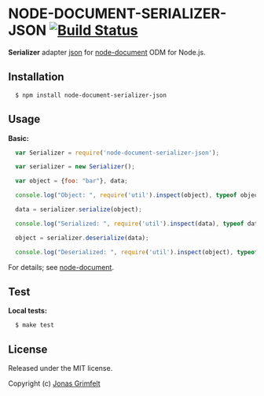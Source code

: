 # NODE-DOCUMENT-SERIALIZER-JSON [![Build Status](https://secure.travis-ci.org/grimen/node-document-serializer-json.png)](http://travis-ci.org/grimen/node-document-serializer-json)

**Serializer** adapter [json](http://json.org) for [node-document](https://github.com/grimen/node-document) ODM for Node.js.


## Installation

```shell
  $ npm install node-document-serializer-json
```


## Usage

**Basic:**

```javascript
  var Serializer = require('node-document-serializer-json');

  var serializer = new Serializer();

  var object = {foo: "bar"}, data;

  console.log("Object: ", require('util').inspect(object), typeof object);

  data = serializer.serialize(object);

  console.log("Serialized: ", require('util').inspect(data), typeof data);

  object = serializer.deserialize(data);

  console.log("Deserialized: ", require('util').inspect(object), typeof object);
```

For details; see [node-document](https://github.com/grimen/node-document).


## Test

**Local tests:**

```shell
  $ make test
```


## License

Released under the MIT license.

Copyright (c) [Jonas Grimfelt](http://github.com/grimen)

